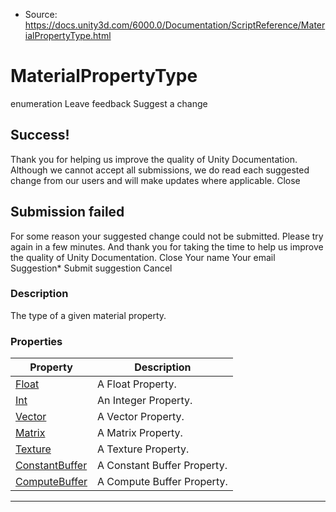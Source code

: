 * Source: https://docs.unity3d.com/6000.0/Documentation/ScriptReference/MaterialPropertyType.html

# MaterialPropertyType
enumeration
Leave feedback
Suggest a change
## Success!
Thank you for helping us improve the quality of Unity Documentation. Although we cannot accept all submissions, we do read each suggested change from our users and will make updates where applicable.
Close
## Submission failed
For some reason your suggested change could not be submitted. Please <a>try again</a> in a few minutes. And thank you for taking the time to help us improve the quality of Unity Documentation.
Close
Your name Your email Suggestion* Submit suggestion
Cancel
### Description
The type of a given material property.
### Properties
Property | Description  
---|---  
[Float](https://docs.unity3d.com/6000.0/Documentation/ScriptReference/MaterialPropertyType.Float.html) | A Float Property.  
[Int](https://docs.unity3d.com/6000.0/Documentation/ScriptReference/MaterialPropertyType.Int.html) | An Integer Property.  
[Vector](https://docs.unity3d.com/6000.0/Documentation/ScriptReference/MaterialPropertyType.Vector.html) | A Vector Property.  
[Matrix](https://docs.unity3d.com/6000.0/Documentation/ScriptReference/MaterialPropertyType.Matrix.html) | A Matrix Property.  
[Texture](https://docs.unity3d.com/6000.0/Documentation/ScriptReference/MaterialPropertyType.Texture.html) | A Texture Property.  
[ConstantBuffer](https://docs.unity3d.com/6000.0/Documentation/ScriptReference/MaterialPropertyType.ConstantBuffer.html) | A Constant Buffer Property.  
[ComputeBuffer](https://docs.unity3d.com/6000.0/Documentation/ScriptReference/MaterialPropertyType.ComputeBuffer.html) | A Compute Buffer Property.  
* * *
